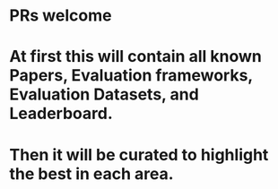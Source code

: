 # PRs welcome
# At first this will contain all known Papers, Evaluation frameworks, Evaluation Datasets, and Leaderboard.
# Then it will be curated to highlight the best in each area.
